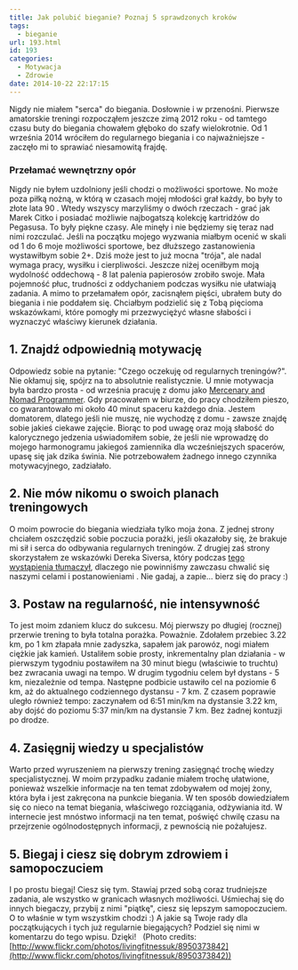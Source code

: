 ```yaml
---
title: Jak polubić bieganie? Poznaj 5 sprawdzonych kroków
tags:
  - bieganie
url: 193.html
id: 193
categories:
  - Motywacja
  - Zdrowie
date: 2014-10-22 22:17:15
---
```


Nigdy nie miałem "serca" do biegania. Dosłownie i w przenośni. Pierwsze amatorskie treningi rozpocząłem jeszcze zimą 2012 roku - od tamtego czasu buty do biegania chowałem głęboko do szafy wielokrotnie. Od 1 września 2014 wróciłem do regularnego biegania i co najważniejsze - zaczęło mi to sprawiać niesamowitą frajdę.

### Przełamać wewnętrzny opór

Nigdy nie byłem uzdolniony jeśli chodzi o możliwości sportowe. No może poza piłką nożną, w którą w czasach mojej młodości grał każdy, bo były to złote lata 90 . Wtedy wszyscy marzyliśmy o dwóch rzeczach - grać jak Marek Citko i posiadać możliwie najbogatszą kolekcję kartridżów do Pegasusa. To były piękne czasy. Ale minęły i nie będziemy się teraz nad nimi rozczulać. Jeśli na początku mojego wyzwania miałbym ocenić w skali od 1 do 6 moje możliwości sportowe, bez dłuższego zastanowienia wystawiłbym sobie 2+. Dziś może jest to już mocna "trója", ale nadal wymaga pracy, wysiłku i cierpliwości. Jeszcze niżej oceniłbym moją wydolność oddechową - 8 lat palenia papierosów zrobiło swoje. Mała pojemność płuc, trudności z oddychaniem podczas wysiłku nie ułatwiają zadania. A mimo to przełamałem opór, zacisnąłem pięści, ubrałem buty do biegania i nie poddałem się. Chciałbym podzielić się z Tobą pięcioma wskazówkami, które pomogły mi przezwyciężyć własne słabości i wyznaczyć właściwy kierunek działania.

1\. Znajdź odpowiednią motywację
--------------------------------

Odpowiedz sobie na pytanie: "Czego oczekuję od regularnych treningów?". Nie okłamuj się, spójrz na to absolutnie realistycznie. U mnie motywacja była bardzo prosta - od września pracuję z domu jako [Mercenary and Nomad Programmer](http://pl.linkedin.com/pub/szymon-st%C4%99pniak/30/b16/9a0/). Gdy pracowałem w biurze, do pracy chodziłem pieszo, co gwarantowało mi około 40 minut spaceru każdego dnia. Jestem domatorem, dlatego jeśli nie muszę, nie wychodzę z domu - zawsze znajdę sobie jakieś ciekawe zajęcie. Biorąc to pod uwagę oraz moją słabość do kalorycznego jedzenia uświadomiłem sobie, że jeśli nie wprowadzę do mojego harmonogramu jakiegoś zamiennika dla wcześniejszych spacerów, upasę się jak dzika świnia. Nie potrzebowałem żadnego innego czynnika motywacyjnego, zadziałało.

2\. Nie mów nikomu o swoich planach treningowych
------------------------------------------------

O moim powrocie do biegania wiedziała tylko moja żona. Z jednej strony chciałem oszczędzić sobie poczucia porażki, jeśli okazałoby się, że brakuje mi sił i serca do odbywania regularnych treningów. Z drugiej zaś strony skorzystałem ze wskazówki Dereka Siversa, który podczas [tego wystąpienia tłumaczył](http://www.ted.com/talks/derek_sivers_keep_your_goals_to_yourself), dlaczego nie powinniśmy zawczasu chwalić się naszymi celami i postanowieniami . Nie gadaj, a zapie... bierz się do pracy :)

3\. Postaw na regularność, nie intensywność
-------------------------------------------

To jest moim zdaniem klucz do sukcesu. Mój pierwszy po długiej (rocznej) przerwie trening to była totalna porażka. Poważnie. Zdołałem przebiec 3.22 km, po 1 km złapała mnie zadyszka, sapałem jak parowóz, nogi miałem ciężkie jak kamień. Ustaliłem sobie prosty, inkrementalny plan działania - w pierwszym tygodniu postawiłem na 30 minut biegu (właściwie to truchtu) bez zwracania uwagi na tempo. W drugim tygodniu celem był dystans - 5 km, niezależnie od tempa. Następne podbicie ustawiło cel na poziomie 6 km, aż do aktualnego codziennego dystansu - 7 km. Z czasem poprawie uległo również tempo: zaczynałem od 6:51 min/km na dystansie 3.22 km, aby dojść do poziomu 5:37 min/km na dystansie 7 km. Bez żadnej kontuzji po drodze.

4\. Zasięgnij wiedzy u specjalistów
-----------------------------------

Warto przed wyruszeniem na pierwszy trening zasięgnąć trochę wiedzy specjalistycznej. W moim przypadku zadanie miałem trochę ułatwione, ponieważ wszelkie informacje na ten temat zdobywałem od mojej żony, która była i jest zakręcona na punkcie biegania. W ten sposób dowiedziałem się co nieco na temat biegania, właściwego rozciągania, odżywiania itd. W internecie jest mnóstwo informacji na ten temat, poświęć chwilę czasu na przejrzenie ogólnodostępnych informacji, z pewnością nie pożałujesz.

5\. Biegaj i ciesz się dobrym zdrowiem i samopoczuciem
------------------------------------------------------

I po prostu biegaj! Ciesz się tym. Stawiaj przed sobą coraz trudniejsze zadania, ale wszystko w granicach własnych możliwości. Uśmiechaj się do innych biegaczy, przybij z nimi "piątkę", ciesz się lepszym samopoczuciem. O to właśnie w tym wszystkim chodzi :) A jakie są Twoje rady dla początkujących i tych już regularnie biegających? Podziel się nimi w komentarzu do tego wpisu. Dzięki!   (Photo credits: [http://www.flickr.com/photos/livingfitnessuk/8950373842](http://www.flickr.com/photos/livingfitnessuk/8950373842))